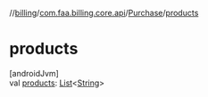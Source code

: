 //[billing](../../../index.md)/[com.faa.billing.core.api](../index.md)/[Purchase](index.md)/[products](products.md)

# products

[androidJvm]\
val [products](products.md): [List](https://kotlinlang.org/api/latest/jvm/stdlib/kotlin.collections/-list/index.html)&lt;[String](https://kotlinlang.org/api/latest/jvm/stdlib/kotlin/-string/index.html)&gt;

